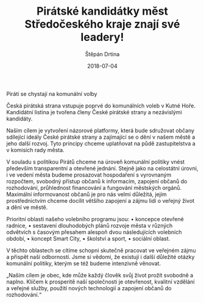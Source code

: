 ﻿---
date: 2018-07-04
category: blog
tags:
 - komunální_volby
layout: post
title: Pirátské kandidátky měst Středočeského kraje znají své leadery!
author: Štěpán Drtina
authorId: stepan.drtina    # uid nekoho z _people (nepoviné)
image: posts/sbirani_odpadu.jpg
---

Piráti se chystají na komunální volby
 
Česká pirátská strana vstupuje poprvé do komunálních voleb v Kutné Hoře. Kandidátní listina je tvořena členy České pirátské strany a nezávislými kandidáty.

Naším cílem je vytvoření názorové platformy, která bude sdružovat občany sdílející ideály České pirátské strany a zajímající se o dění v našem městě a jeho další rozvoj. Tyto principy chceme uplatňovat na půdě zastupitelstva a v komisích rady města.

V souladu s politikou Pirátů chceme na úroveň komunální politiky vnést především transparentní a otevřené jednání. Stejně jako na celostátní úrovni, i ve vedení města budeme prosazovat hospodaření s vyrovnaným rozpočtem, svobodný přístup občanů k informacím, zapojení občanů do rozhodování, průhlednost financování a fungování městských orgánů. Maximální informovanost občanů je pro nás velmi důležitá, jejím prostřednictvím chceme docílit většího zapojení a zájmu lidí o veřejný život a dění ve městě.

Prioritní oblasti našeho volebního programu jsou:
•	koncepce otevřené radnice,
•	sestavení dlouhodobých plánů rozvoje města v různých odvětvích s časovým přesahem alespoň dvou následujících volebních období,
•	koncept Smart City,
•	školství a sport,
•	sociální oblast.

V těchto oblastech se cítíme schopni skutečně pracovat ve veřejném zájmu a přispět naší odborností. Jsme si vědomi, že existují i další důležité otázky komunální politiky, kterým se též budeme intenzivně věnovat.

„Naším cílem je obec, kde může každý člověk svůj život prožít svobodně a naplno. Klíčem k prosperitě naší společnosti je otevřenost, kvalitní vzdělání a veřejné služby, použití nových technologií a zapojení občanů do rozhodování.“ 


